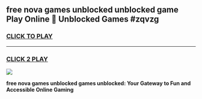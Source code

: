 
## free nova games unblocked unblocked game Play Online 👋 Unblocked Games #zqvzg
<h3>
<a href="https://premium.freeplayer.one?title=free_nova_games_unblocked&ref=21F">CLICK TO PLAY</a></h3>
<hr>

<h3>
<a href="https://premium.freeplayer.one?title=free_nova_games_unblocked&ref=21F">CLICK 2 PLAY</a>
  
</h3>

<a href="https://premium.freeplayer.one?title=free_nova_games_unblocked&ref=21F/"><img src="https://clearcache.store/games.png"></a>


**free nova games unblocked games unblocked: Your Gateway to Fun and Accessible Online Gaming**
